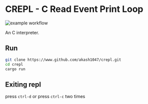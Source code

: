 # CREPL - C Read Event Print Loop

![example workflow](https://github.com/akash1047/crepl/actions/workflows/rust.yml/badge.svg)

An C interpreter.

## Run

```bash
git clone https://www.github.com/akash1047/crepl.git
cd crepl
cargo run
```

## Exiting repl

press `ctrl-d` or press `ctrl-c` two times
